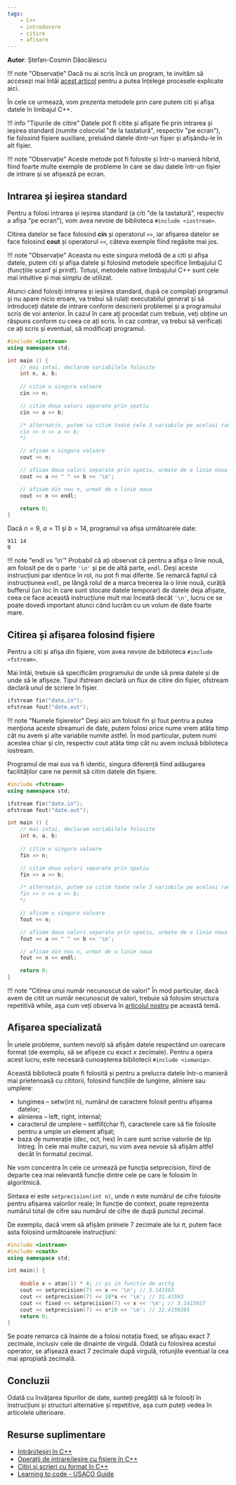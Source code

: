 ```yaml
---
tags:
    - C++
    - introducere
    - citire
    - afisare
---
```


**Autor**: Ștefan-Cosmin Dăscălescu

!!! note "Observație"
    Dacă nu ai scris încă un program, te invităm să accesezi mai întâi [acest articol](./intro.md) pentru a putea înțelege procesele explicate aici.

În cele ce urmează, vom prezenta metodele prin care putem citi și afișa datele în limbajul C++.

!!! info "Tipurile de citire"
    Datele pot fi citite și afișate fie prin intrarea și ieșirea standard (numite colocvial "de la tastatură", respectiv "pe ecran"), fie folosind fișiere auxiliare, preluând datele dintr-un fișier și afișându-le în alt fișier. 

!!! note "Observație"
    Aceste metode pot fi folosite și într-o manieră hibrid, fiind foarte multe exemple de probleme în care se dau datele într-un fișier de intrare și se afișează pe ecran.

## Intrarea și ieșirea standard 

Pentru a folosi intrarea și ieșirea standard (a citi "de la tastatură", respectiv a afișa "pe ecran"), vom avea nevoie de biblioteca `#include <iostream>`.

Citirea datelor se face folosind **cin** și operatorul `>>`, iar afișarea datelor se face folosind **cout** și operatorul `<<`, câteva exemple fiind regăsite mai jos. 

!!! note "Observație"
    Aceasta nu este singura metodă de a citi și afișa datele, putem citi și afișa datele și folosind metodele specifice limbajului C (funcțiile scanf și printf). Totuși, metodele native limbajului C++ sunt cele mai intuitive și mai simplu de utilizat.

Atunci când folosiți intrarea și ieșirea standard, după ce compilați programul și nu apare nicio eroare, va trebui să rulați executabilul generat și să introduceți datele de intrare conform descrierii problemei și a programului scris de voi anterior. În cazul în care ați procedat cum trebuie, veți obține un răspuns conform cu ceea ce ați scris. În caz contrar, va trebui să verificați ce ați scris și eventual, să modificați programul. 

```cpp
#include <iostream>
using namespace std;

int main () {
    // mai intai, declaram variabilele folosite
    int n, a, b;
    
    // citim o singura valoare
    cin >> n; 

    // citim doua valori separate prin spatiu 
    cin >> a >> b; 

    /* alternativ, putem sa citim toate cele 3 variabile pe acelasi rand
    cin >> n >> a >> b;
    */

    // afisam o singura valoare
    cout << n; 

    // afisam doua valori separate prin spatiu, urmate de o linie noua 
    cout << a << " " << b << '\n'; 

    // afisam din nou n, urmat de o linie noua
    cout << n << endl;

    return 0;
}
```

Dacă $n = 9$, $a = 11$ și $b = 14$, programul va afișa următoarele date:

```
911 14
9

```

!!! note "endl vs '\n'"
    Probabil că ați observat că pentru a afișa o linie nouă, am folosit pe de o parte `'\n'` și pe de altă parte, `endl`. Deși aceste instrucțiuni par identice în rol, nu pot fi mai diferite. Se remarcă faptul că instrucțiunea `endl`, pe lângă rolul de a marca trecerea la o linie nouă, curăță bufferul (un loc în care sunt stocate datele temporar) de datele deja afișate, ceea ce face această instrucțiune mult mai înceată decât `'\n'`, lucru ce se poate dovedi important atunci când lucrăm cu un volum de date foarte mare. 

## Citirea și afișarea folosind fișiere

Pentru a citi și afișa din fișiere, vom avea nevoie de biblioteca `#include <fstream>`.

Mai întâi, trebuie să specificăm programului de unde să preia datele și de unde să le afișeze. Tipul ifstream declară un flux de citire din fișier, ofstream declară unul de scriere în fișier.

```cpp
ifstream fin("date.in");
ofstream fout("date.out");
```

!!! note "Numele fișierelor"
    Deși aici am folosit fin și fout pentru a putea menționa aceste streamuri de date, putem folosi orice nume vrem atâta timp cât nu avem și alte variabile numite astfel. În mod particular, putem numi acestea chiar și cin, respectiv cout atâta timp cât nu avem inclusă biblioteca iostream.

Programul de mai sus va fi identic, singura diferență fiind adăugarea facilităților care ne permit să citim datele din fișiere. 

```cpp
#include <fstream>
using namespace std;

ifstream fin("date.in");
ofstream fout("date.out");

int main () {
    // mai intai, declaram variabilele folosite
    int n, a, b;
    
    // citim o singura valoare
    fin >> n; 

    // citim doua valori separate prin spatiu 
    fin >> a >> b; 

    /* alternativ, putem sa citim toate cele 3 variabile pe acelasi rand
    fin >> n >> a >> b;
    */

    // afisam o singura valoare
    fout << n; 

    // afisam doua valori separate prin spatiu, urmate de o linie noua 
    fout << a << " " << b << '\n'; 

    // afisam din nou n, urmat de o linie noua
    fout << n << endl;

    return 0;
}
```

!!! note "Citirea unui număr necunoscut de valori"
    În mod particular, dacă avem de citit un număr necunoscut de valori, trebuie să folosim structura repetitivă while, așa cum veți observa în [articolul nostru](https://edu.roalgo.ro/cppintro/loops/#structura-while) pe această temă. 

## Afișarea specializată

În unele probleme, suntem nevoiți să afișăm datele respectând un oarecare format (de exemplu, să se afișeze cu exact $x$ zecimale). Pentru a opera acest lucru, este necesară cunoașterea bibliotecii  `#include <iomanip>`.

Această bibliotecă poate fi folosită și pentru a prelucra datele într-o manieră mai prietenoasă cu cititorii, folosind funcțiile de lungime, aliniere sau umplere:

* lungimea – setw(int n), numărul de caractere folosit pentru afișarea datelor;
* alinierea – left, right, internal;
* caracterul de umplere – setfill(char f), caracterele care să fie folosite pentru a umple un element afișat;
* baza de numerație (dec, oct, hex) în care sunt scrise valorile de tip întreg. În cele mai multe cazuri, nu vom avea nevoie să afișăm altfel decât în formatul zecimal.

Ne vom concentra în cele ce urmează pe funcția setprecision, fiind de departe cea mai relevantă funcție dintre cele pe care le folosim în algoritmică. 

Sintaxa ei este `setprecision(int n)`, unde $n$ este numărul de cifre folosite pentru afișarea valorilor reale; în funcție de context, poate reprezenta numărul total de cifre sau numărul de cifre de după punctul zecimal.

De exemplu, dacă vrem să afișăm primele $7$ zecimale ale lui $\pi$, putem face asta folosind următoarele instrucțiuni:

```cpp
#include <iostream>
#include <cmath>
using namespace std;

int main() {
    
    double x = atan(1) * 4; // pi in functie de arctg
    cout << setprecision(7) << x << '\n'; // 3.141593
    cout << setprecision(7) << 10*x << '\n'; // 31.41593
    cout << fixed << setprecision(7) << x << '\n'; // 3.1415927
    cout << setprecision(7) << x*10 << '\n'; // 31.4159265
    return 0;
} 
```

Se poate remarca că înainte de a folosi notația fixed, se afișau exact $7$ zecimale, inclusiv cele de dinainte de virgulă. Odată cu folosirea acestui operator, se afișează exact $7$ zecimale după virgulă, rotunjite eventual la cea mai apropiată zecimală.

## Concluzii

Odată cu învățarea tipurilor de date, sunteți pregătiți să le folosiți în instrucțiuni și structuri alternative și repetitive, așa cum puteți vedea în articolele ulterioare.

## Resurse suplimentare 

* [Intrări/Ieșiri în C++](https://www.pbinfo.ro/articole/60/intrari-iesiri-in-cpp)
* [Operații de intrare/ieșire cu fișiere în C++](https://www.pbinfo.ro/articole/19047/operatii-de-intrare-iesire-cu-fisiere-in-cpp)
* [Citiri și scrieri cu format în C++](https://www.pbinfo.ro/articole/16018/citiri-si-scrieri-cu-format-in-cpp)
* [Learning to code - USACO Guide](https://usaco.guide/general/resources-learning-to-code?lang=cpp)
